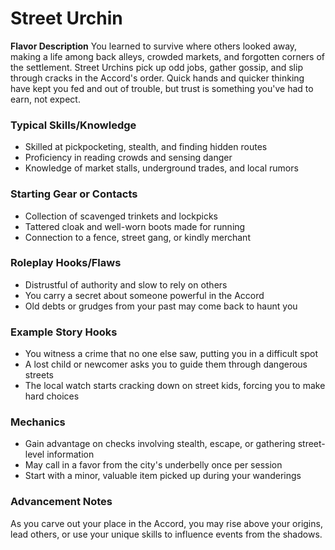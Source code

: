 # Street Urchin

**Flavor Description**
You learned to survive where others looked away, making a life among back alleys, crowded markets, and forgotten corners of the settlement. Street Urchins pick up odd jobs, gather gossip, and slip through cracks in the Accord's order. Quick hands and quicker thinking have kept you fed and out of trouble, but trust is something you've had to earn, not expect.

### Typical Skills/Knowledge
- Skilled at pickpocketing, stealth, and finding hidden routes
- Proficiency in reading crowds and sensing danger
- Knowledge of market stalls, underground trades, and local rumors

### Starting Gear or Contacts
- Collection of scavenged trinkets and lockpicks
- Tattered cloak and well-worn boots made for running
- Connection to a fence, street gang, or kindly merchant

### Roleplay Hooks/Flaws
- Distrustful of authority and slow to rely on others
- You carry a secret about someone powerful in the Accord
- Old debts or grudges from your past may come back to haunt you

### Example Story Hooks
- You witness a crime that no one else saw, putting you in a difficult spot
- A lost child or newcomer asks you to guide them through dangerous streets
- The local watch starts cracking down on street kids, forcing you to make hard choices

### Mechanics
- Gain advantage on checks involving stealth, escape, or gathering street-level information
- May call in a favor from the city's underbelly once per session
- Start with a minor, valuable item picked up during your wanderings

### Advancement Notes
As you carve out your place in the Accord, you may rise above your origins, lead others, or use your unique skills to influence events from the shadows.
